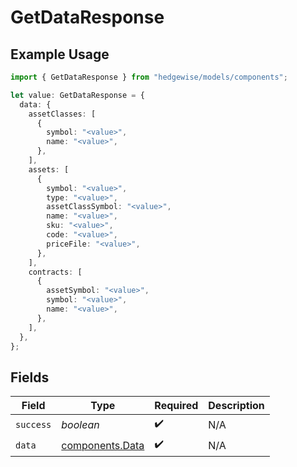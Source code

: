 # GetDataResponse

## Example Usage

```typescript
import { GetDataResponse } from "hedgewise/models/components";

let value: GetDataResponse = {
  data: {
    assetClasses: [
      {
        symbol: "<value>",
        name: "<value>",
      },
    ],
    assets: [
      {
        symbol: "<value>",
        type: "<value>",
        assetClassSymbol: "<value>",
        name: "<value>",
        sku: "<value>",
        code: "<value>",
        priceFile: "<value>",
      },
    ],
    contracts: [
      {
        assetSymbol: "<value>",
        symbol: "<value>",
        name: "<value>",
      },
    ],
  },
};
```

## Fields

| Field                                              | Type                                               | Required                                           | Description                                        |
| -------------------------------------------------- | -------------------------------------------------- | -------------------------------------------------- | -------------------------------------------------- |
| `success`                                          | *boolean*                                          | :heavy_check_mark:                                 | N/A                                                |
| `data`                                             | [components.Data](../../models/components/data.md) | :heavy_check_mark:                                 | N/A                                                |